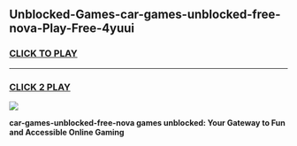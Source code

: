 
## Unblocked-Games-car-games-unblocked-free-nova-Play-Free-4yuui
<h3>
<a href="https://premium76.site?title=car-games-unblocked-free-nova&ref=17A">CLICK TO PLAY</a></h3>
<hr>

<h3>
<a href="https://premium76.site?title=car-games-unblocked-free-nova&ref=17A">CLICK 2 PLAY</a>
  
</h3>

<a href="https://premium76.site?title=car-games-unblocked-free-nova&ref=17A"><img src="https://clearcache.store/games.png"></a>


**car-games-unblocked-free-nova games unblocked: Your Gateway to Fun and Accessible Online Gaming**
